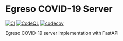 # Egreso COVID-19 Server

[![CI](https://github.com/codestrange/egresocovid19-server/actions/workflows/ci.yml/badge.svg)](https://github.com/codestrange/egresocovid19-server/actions/workflows/ci.yml)
[![CodeQL](https://github.com/codestrange/egresocovid19-server/actions/workflows/codeql-analysis.yml/badge.svg)](https://github.com/codestrange/egresocovid19-server/actions/workflows/codeql-analysis.yml)
[![codecov](https://codecov.io/gh/codestrange/egresocovid19-server/branch/main/graph/badge.svg?token=IB45F5ZS7M)](https://codecov.io/gh/codestrange/egresocovid19-server)

Egreso COVID-19 server implementation with FastAPI
